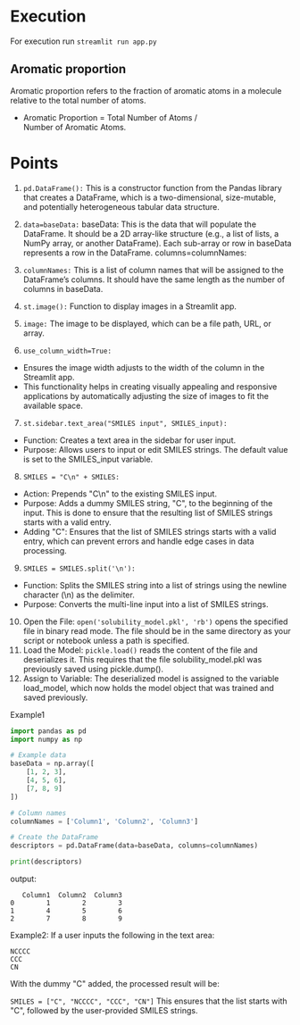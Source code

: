# Execution
For execution run `streamlit run app.py`

## Aromatic proportion

Aromatic proportion refers to the fraction of aromatic atoms in a molecule relative to the total number of atoms. 
* Aromatic Proportion = Total Number of Atoms / Number of Aromatic Atoms.
​

# Points
1. `pd.DataFrame():` This is a constructor function from the Pandas library that creates a DataFrame, which is a two-dimensional, size-mutable, and potentially heterogeneous tabular data structure.

2. `data=baseData:` baseData: This is the data that will populate the DataFrame. It should be a 2D array-like structure (e.g., a list of lists, a NumPy array, or another DataFrame). Each sub-array or row in baseData represents a row in the DataFrame.
columns=columnNames:

3. `columnNames:` This is a list of column names that will be assigned to the DataFrame’s columns. It should have the same length as the number of columns in baseData.


4. `st.image():` Function to display images in a Streamlit app.
5. `image:` The image to be displayed, which can be a file path, URL, or array.
6. `use_column_width=True:` 
* Ensures the image width adjusts to the width of the column in the Streamlit app.
* This functionality helps in creating visually appealing and responsive applications by automatically adjusting the size of images to fit the available space.


7. `st.sidebar.text_area("SMILES input", SMILES_input):` 
* Function: Creates a text area in the sidebar for user input.
* Purpose: Allows users to input or edit SMILES strings. The default value is set to the SMILES_input variable.
8. `SMILES = "C\n" + SMILES:` 
* Action: Prepends "C\n" to the existing SMILES input.
* Purpose: Adds a dummy SMILES string, "C", to the beginning of the input. This is done to ensure that the resulting list of SMILES strings starts with a valid entry.
* Adding "C": Ensures that the list of SMILES strings starts with a valid entry, which can prevent errors and handle edge cases in data processing.
9. `SMILES = SMILES.split('\n'):` 
* Function: Splits the SMILES string into a list of strings using the newline character (\n) as the delimiter.
* Purpose: Converts the multi-line input into a list of SMILES strings.


10. Open the File: `open('solubility_model.pkl', 'rb')` opens the specified file in binary read mode. The file should be in the same directory as your script or notebook unless a path is specified.
11. Load the Model: `pickle.load()` reads the content of the file and deserializes it. This requires that the file solubility_model.pkl was previously saved using pickle.dump().
12. Assign to Variable: The deserialized model is assigned to the variable load_model, which now holds the model object that was trained and saved previously.

Example1
```python
import pandas as pd
import numpy as np

# Example data
baseData = np.array([
    [1, 2, 3],
    [4, 5, 6],
    [7, 8, 9]
])

# Column names
columnNames = ['Column1', 'Column2', 'Column3']

# Create the DataFrame
descriptors = pd.DataFrame(data=baseData, columns=columnNames)

print(descriptors)
```
output:
```
   Column1  Column2  Column3
0        1        2        3
1        4        5        6
2        7        8        9
```


Example2: 
If a user inputs the following in the text area:

```
NCCCC
CCC
CN
```
With the dummy "C" added, the processed result will be:

`SMILES = ["C", "NCCCC", "CCC", "CN"]`
This ensures that the list starts with "C", followed by the user-provided SMILES strings.

<!-- Have to make 3min description -->
